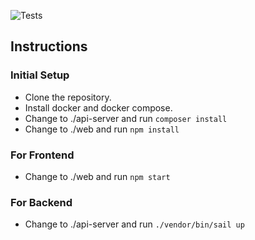 ![Tests](https://github.com/tayzarmein/zay-wal/workflows/Tests/badge.svg?branch=master&event=push)

## Instructions

### Initial Setup

- Clone the repository.
- Install docker and docker compose.
- Change to ./api-server and run `composer install`
- Change to ./web and run `npm install`

### For Frontend

- Change to ./web and run `npm start`

### For Backend

- Change to ./api-server and run `./vendor/bin/sail up`
